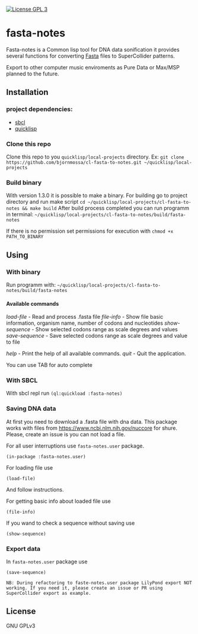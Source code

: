 [![License GPL 3](https://img.shields.io/badge/license-GPL_3-green.svg)](http://www.gnu.org/licenses/gpl-3.0.txt)

# fasta-notes

Fasta-notes is a Common lisp tool for DNA data sonification
it provides several functions for converting [Fasta](https://en.wikipedia.org/wiki/FASTA) files
to SuperCollider patterns.

Export to other computer music enviroments as Pure Data or Max/MSP planned to the future.

## Installation

### project dependencies:

* [sbcl](http://www.sbcl.org)
* [quicklisp](https://www.quicklisp.org/beta/)

### Clone this repo

Clone this repo to you `quicklisp/local-projects` directory.
Ex: `git clone https://github.com/bjornmossa/cl-fasta-to-notes.git ~/quicklisp/local-projects`

### Build binary

With version 1.3.0 it is possible to make a binary. For building go to project directory and run make script
`cd ~/quicklisp/local-projects/cl-fasta-to-notes && make build`
After build process completed you can run programm in terminal:
`~/quicklisp/local-projects/cl-fasta-to-notes/build/fasta-notes`

If there is no permission set permissions for execution with
`chmod +x PATH_TO_BINARY`

## Using
### With binary
Run programm with:
`~/quicklisp/local-projects/cl-fasta-to-notes/build/fasta-notes`

#### Available commands
*load-file* - Read and process .fasta file
*file-info* - Show file basic information, organism name, number of codons and nucleotides
*show-sequence* - Show selected codons range as scale degrees and values
*save-sequence* - Save selected codons range as scale degrees and value to file

*help* - Print the help of all available commands.
*quit* - Quit the application.

You can use TAB for auto complete
### With SBCL
With sbcl repl run `(ql:quickload :fasta-notes)`

### Saving DNA data

At first you need to download a .fasta file with dna data. This package works with
files from https://www.ncbi.nlm.nih.gov/nuccore for shure. Please, create an issue
is you can not load a file.

For all user interruptions use `fasta-notes.user` package.
  ```common-lisp
  (in-package :fasta-notes.user)
  ```
For loading file use
  ```common-lisp
  (load-file)
  ```
And follow instructions.

For getting basic info about loaded file use
  ```common-lisp
  (file-info)
  ```
If you wand to check a sequence without saving use
  ```common-lisp
  (show-sequence)
  ```
### Export data
In `fasta-notes.user` package use
  ```common-lisp
  (save-sequence)
  ```
  
  `NB: During refactoring to faste-notes.user package LilyPond export NOT working. If you need it, please create an issue or PR using SuperCollider export as example.`
## License

GNU GPLv3

